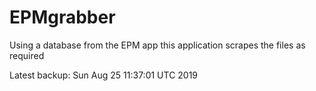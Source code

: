 # EPMgrabber
Using a database from the EPM app this application scrapes the files as required


Latest backup: Sun Aug 25 11:37:01 UTC 2019
